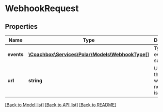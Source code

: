 # WebhookRequest

## Properties
Name | Type | Description | Notes
------------ | ------------- | ------------- | -------------
**events** | [**\Coachbox\Services\Polar\Models\WebhookType[]**](WebhookType.md) | Type of events to subscribe. | 
**url** | **string** | Url where the webhook notification is sent. | 

[[Back to Model list]](../README.md#documentation-for-models) [[Back to API list]](../README.md#documentation-for-api-endpoints) [[Back to README]](../README.md)

